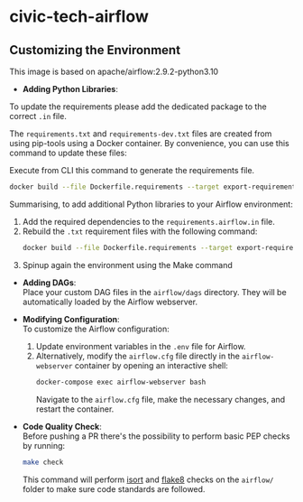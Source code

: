 # civic-tech-airflow

## Customizing the Environment

This image is based on apache/airflow:2.9.2-python3.10

- **Adding Python Libraries**:  

To update the requirements please add the dedicated package to the correct `.in` file.

The `requirements.txt` and `requirements-dev.txt` files are created from using pip-tools using a Docker container. By convenience, you can use this command to update these files:

Execute from CLI this command to generate the requirements file.

```bash
docker build --file Dockerfile.requirements --target export-requirements --output type=local,dest=. .
```

Summarising, to add additional Python libraries to your Airflow environment:
  1. Add the required dependencies to the `requirements.airflow.in` file.
  2. Rebuild the `.txt` requirement files with the following command:
     ```bash
     docker build --file Dockerfile.requirements --target export-requirements --output type=local,dest=. .
     ```
  3. Spinup again the environment using the Make command

- **Adding DAGs**:  
  Place your custom DAG files in the `airflow/dags` directory. They will be automatically loaded by the Airflow webserver.

- **Modifying Configuration**:  
  To customize the Airflow configuration:
  1. Update environment variables in the `.env` file for Airflow.
  2. Alternatively, modify the `airflow.cfg` file directly in the `airflow-webserver` container by opening an interactive shell:
     ```bash
     docker-compose exec airflow-webserver bash
     ```
     Navigate to the `airflow.cfg` file, make the necessary changes, and restart the container.

- **Code Quality Check**:  
  Before pushing a PR there's the possibility to perform basic PEP checks by running:
  ```bash
  make check
  ```
  This command will perform [isort](https://pycqa.github.io/isort/) and [flake8](https://flake8.pycqa.org/en/latest/) checks on the `airflow/` folder to make sure code standards are followed.
